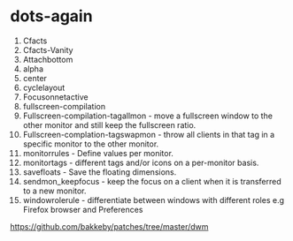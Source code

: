 # dots-again

1. Cfacts
2. Cfacts-Vanity
3. Attachbottom
4. alpha
5. center
6. cyclelayout
7. Focusonnetactive
8. fullscreen-compilation
9. Fullscreen-compilation-tagallmon - move a fullscreen window to the other monitor and still keep the fullscreen ratio.
10. Fullscreen-complation-tagswapmon - throw all clients in that tag in a specific monitor to the other monitor.
11. monitorrules - Define values per monitor.
12. monitortags - different tags and/or icons on a per-monitor basis.
13. savefloats - Save the floating dimensions.
14. sendmon_keepfocus - keep the focus on a client when it is transferred to a new monitor.
15. windowrolerule - differentiate between windows with different roles e.g Firefox browser and Preferences





https://github.com/bakkeby/patches/tree/master/dwm
